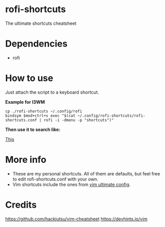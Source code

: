 # rofi-shortcuts
The ultimate shortcuts cheatsheet

Dependencies
==========

  * rofi

How to use
==========
Just attach the script to a keyboard shortcut.

**Example for I3WM**

    cp ./rofi-shortcuts ~/.config/rofi
    bindsym $mod+ctrl+s exec "$(cat ~/.config/rofi-shortcuts/rofi-shortcuts.conf | rofi -i -dmenu -p "shortcuts")"

**Then use it to search like:**

[This](https://www.youtube.com/watch?v=FPPuJuHICMs)

More info
==========
* These are my personal shortcuts. All of them are defaults, but feel free to edit rofi-shortcuts.conf with your own.
* Vim shortcuts include the ones from [vim ultimate config](https://github.com/amix/vimrc).

Credits
==========
https://github.com/hackjutsu/vim-cheatsheet
https://devhints.io/vim

